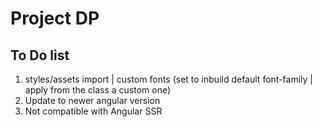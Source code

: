# Project DP

## To Do list

1. styles/assets import | custom fonts (set to inbuild default font-family | apply from the class a custom one)
2. Update to newer angular version
3. Not compatible with Angular SSR
